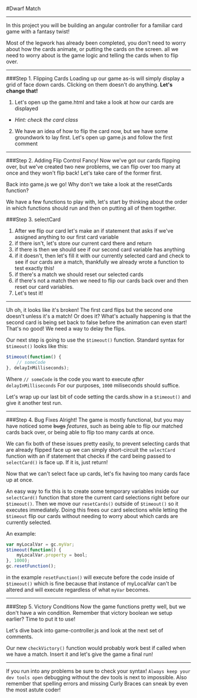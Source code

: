 #Dwarf Match

---

In this project you will be building an angular controller for a familiar card game with a fantasy twist!

Most of the legwork has already been completed, you don't need to worry about how the cards animate, or 
putting the cards on the screen. all we need to worry about is the game logic and telling the cards when to flip over.

---

###Step 1. Flipping Cards
Loading up our game as-is will simply display a grid of face down cards. Clicking on them doesn't do anything. __Let's change that!__

1. Let's open up the game.html and take a look
at how our cards are displayed
  * _Hint: check the card class_
2. We have an idea of how to flip the card now,
but we have some groundwork to lay first. Let's open up
game.js and follow the first comment

---

###Step 2. Adding Flip Control
Fancy! Now we've got our cards flipping over, but we've
created two new problems, we can flip over too many at once
and they won't flip back! Let's take care of the former first.

Back into game.js we go! Why don't we take a look
at the resetCards function?

We have a few functions to play with, let's start by thinking about the order in
which functions should run and then on putting all of them together.


###Step 3. selectCard 
  1. After we flip our card let's make an if statement that asks
  if we've assigned anything to our first card variable
  2. if there isn't, let's store our current card there and return
  3. if there is then we should see if our second card variable has anything
  4. if it doesn't, then let's fill it with our currently selected card
  and check to see if our cards are a match, thankfully
  we already wrote a function to test exactly this!
  5. if there's a match we should reset our selected cards
  6. if there's not a match then we need to flip our cards back over and then reset
  our card variables.
  7. Let's test it!
  
---

Uh oh, it looks like it's broken! The first card flips but the second one doesn't unless it's a match!
Or does it? What's actually happening is that the second card is being set back to false before the animation
can even start! That's no good! We need a way to delay the flips.

Our next step is going to use the `$timeout()` function.
Standard syntax for `$timeout()` looks like this:

```javascript
$timeout(function() {
    // someCode
}, delayInMilliseconds);
```

Where `// someCode` is the code you want to execute _after_ `delayInMilliseconds`
For our purposes, `1000` miliseconds should suffice.

Let's wrap up our last bit of code setting the cards.show in a `$timeout()` and give it another test run.

---

###Step 4. Bug Fixes
Alright! The game is mostly functional, but you may have noticed some ~~bugs~~ _features_, such as being able to flip
our matched cards back over, or being able to flip too many cards at once.

We can fix both of these issues pretty easily, to prevent selecting cards that are already flipped face up
we can simply short-circuit the `selectCard` function with an if statement that checks if the card being passed to `selectCard()`
is face up. If it is, just return!
  
Now that we can't select face up cards, let's fix having too many cards face up at once.

An easy way to fix this is to create some temporary variables inside our `selectCard()` function that store
the current card selections right before our `$timeout()`. Then we move our `resetCards()` outside of `$timeout()` so
it executes immediately. Doing this frees our card selections while letting the `$timeout` flip our cards without needing
to worry about which cards are currently selected.

An example:
```javascript
var myLocalVar = gc.myVar;
$timeout(function() {
    myLocalVar.property = bool;
}, 1000);
gc.resetFunction();
```
in the example `resetFunction()` will execute before the code inside of `$timeout()` which is fine because that instance
of myLocalVar can't be altered and will execute regardless of what `myVar` becomes.
  
---

###Step 5. Victory Conditions
Now the game functions pretty well, but we don't have a win condition. Remember that victory boolean we setup earlier?
Time to put it to use!

Let's dive back into game-controller.js and look at the next set of comments.

Our new `checkVictory()` function would probably work best if called when we have a match. Insert it and let's give the game
a final run!

---

If you run into any problems be sure to check your syntax! `Always keep your dev tools open` debugging without the dev tools is next to impossible. Also remember that spelling errors and missing Curly Braces can sneak by even the most astute coder!
